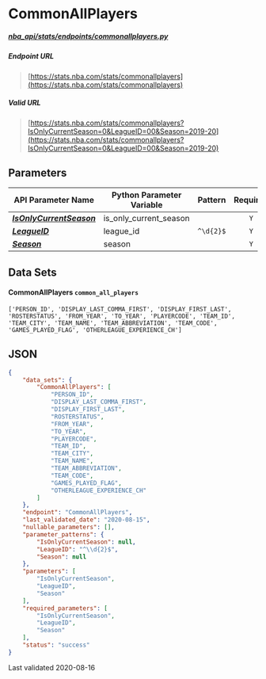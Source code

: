 # CommonAllPlayers
##### [nba_api/stats/endpoints/commonallplayers.py](https://github.com/swar/nba_api/blob/master/nba_api/stats/endpoints/commonallplayers.py)

##### Endpoint URL
>[https://stats.nba.com/stats/commonallplayers](https://stats.nba.com/stats/commonallplayers)

##### Valid URL
>[https://stats.nba.com/stats/commonallplayers?IsOnlyCurrentSeason=0&LeagueID=00&Season=2019-20](https://stats.nba.com/stats/commonallplayers?IsOnlyCurrentSeason=0&LeagueID=00&Season=2019-20)

## Parameters
API Parameter Name | Python Parameter Variable | Pattern | Required | Nullable
------------ | ------------ | :-----------: | :---: | :---:
[_**IsOnlyCurrentSeason**_](https://github.com/swar/nba_api/blob/master/docs/nba_api/stats/library/parameters.md#IsOnlyCurrentSeason) | is_only_current_season |  | `Y` |  | 
[_**LeagueID**_](https://github.com/swar/nba_api/blob/master/docs/nba_api/stats/library/parameters.md#LeagueID) | league_id | `^\d{2}$` | `Y` |  | 
[_**Season**_](https://github.com/swar/nba_api/blob/master/docs/nba_api/stats/library/parameters.md#Season) | season |  | `Y` |  | 

## Data Sets
#### CommonAllPlayers `common_all_players`
```text
['PERSON_ID', 'DISPLAY_LAST_COMMA_FIRST', 'DISPLAY_FIRST_LAST', 'ROSTERSTATUS', 'FROM_YEAR', 'TO_YEAR', 'PLAYERCODE', 'TEAM_ID', 'TEAM_CITY', 'TEAM_NAME', 'TEAM_ABBREVIATION', 'TEAM_CODE', 'GAMES_PLAYED_FLAG', 'OTHERLEAGUE_EXPERIENCE_CH']
```


## JSON
```json
{
    "data_sets": {
        "CommonAllPlayers": [
            "PERSON_ID",
            "DISPLAY_LAST_COMMA_FIRST",
            "DISPLAY_FIRST_LAST",
            "ROSTERSTATUS",
            "FROM_YEAR",
            "TO_YEAR",
            "PLAYERCODE",
            "TEAM_ID",
            "TEAM_CITY",
            "TEAM_NAME",
            "TEAM_ABBREVIATION",
            "TEAM_CODE",
            "GAMES_PLAYED_FLAG",
            "OTHERLEAGUE_EXPERIENCE_CH"
        ]
    },
    "endpoint": "CommonAllPlayers",
    "last_validated_date": "2020-08-15",
    "nullable_parameters": [],
    "parameter_patterns": {
        "IsOnlyCurrentSeason": null,
        "LeagueID": "^\\d{2}$",
        "Season": null
    },
    "parameters": [
        "IsOnlyCurrentSeason",
        "LeagueID",
        "Season"
    ],
    "required_parameters": [
        "IsOnlyCurrentSeason",
        "LeagueID",
        "Season"
    ],
    "status": "success"
}
```

Last validated 2020-08-16